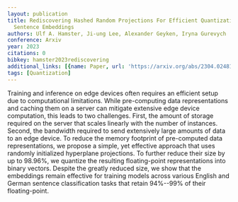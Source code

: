```yaml
---
layout: publication
title: Rediscovering Hashed Random Projections For Efficient Quantization Of Contextualized
  Sentence Embeddings
authors: Ulf A. Hamster, Ji-ung Lee, Alexander Geyken, Iryna Gurevych
conference: Arxiv
year: 2023
citations: 0
bibkey: hamster2023rediscovering
additional_links: [{name: Paper, url: 'https://arxiv.org/abs/2304.02481'}]
tags: [Quantization]
---
```

Training and inference on edge devices often requires an efficient setup due
to computational limitations. While pre-computing data representations and
caching them on a server can mitigate extensive edge device computation, this
leads to two challenges. First, the amount of storage required on the server
that scales linearly with the number of instances. Second, the bandwidth
required to send extensively large amounts of data to an edge device. To reduce
the memory footprint of pre-computed data representations, we propose a simple,
yet effective approach that uses randomly initialized hyperplane projections.
To further reduce their size by up to 98.96%, we quantize the resulting
floating-point representations into binary vectors. Despite the greatly reduced
size, we show that the embeddings remain effective for training models across
various English and German sentence classification tasks that retain 94%--99%
of their floating-point.